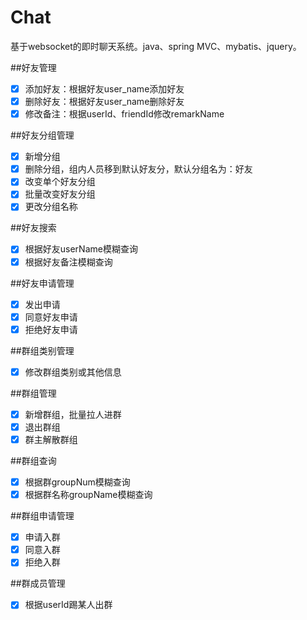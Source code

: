 # Chat
基于websocket的即时聊天系统。java、spring MVC、mybatis、jquery。



##好友管理
- [x] 添加好友：根据好友user_name添加好友
- [x] 删除好友：根据好友user_name删除好友
- [x] 修改备注：根据userId、friendId修改remarkName

##好友分组管理
- [x] 新增分组
- [x] 删除分组，组内人员移到默认好友分，默认分组名为：好友
- [x] 改变单个好友分组
- [x] 批量改变好友分组
- [x] 更改分组名称

##好友搜索
- [x] 根据好友userName模糊查询
- [x] 根据好友备注模糊查询

##好友申请管理
- [x] 发出申请
- [x] 同意好友申请
- [x] 拒绝好友申请

##群组类别管理
- [x] 修改群组类别或其他信息

##群组管理
- [x] 新增群组，批量拉人进群
- [x] 退出群组
- [x] 群主解散群组

##群组查询
- [x] 根据群groupNum模糊查询
- [x] 根据群名称groupName模糊查询
 
##群组申请管理
- [x] 申请入群
- [x] 同意入群
- [x] 拒绝入群

##群成员管理
- [x] 根据userId踢某人出群





